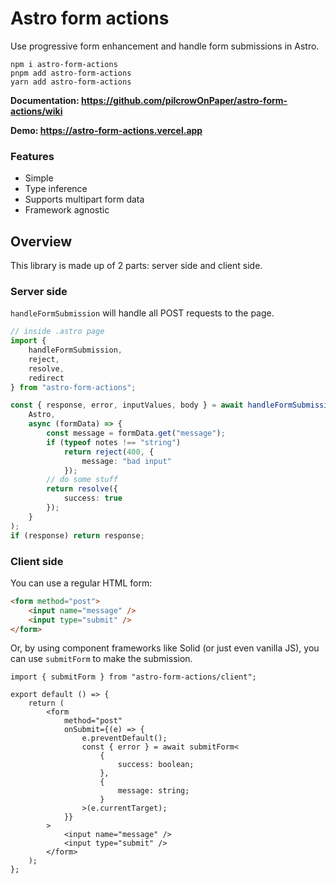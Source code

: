 # Astro form actions

Use progressive form enhancement and handle form submissions in Astro.

```
npm i astro-form-actions
pnpm add astro-form-actions
yarn add astro-form-actions
```

**Documentation: https://github.com/pilcrowOnPaper/astro-form-actions/wiki**

**Demo: https://astro-form-actions.vercel.app**

### Features

- Simple
- Type inference
- Supports multipart form data
- Framework agnostic

## Overview

This library is made up of 2 parts: server side and client side.

### Server side

`handleFormSubmission` will handle all POST requests to the page.

```ts
// inside .astro page
import {
	handleFormSubmission,
	reject,
	resolve,
	redirect
} from "astro-form-actions";

const { response, error, inputValues, body } = await handleFormSubmission(
	Astro,
	async (formData) => {
		const message = formData.get("message");
		if (typeof notes !== "string")
			return reject(400, {
				message: "bad input"
			});
		// do some stuff
		return resolve({
			success: true
		});
	}
);
if (response) return response;
```

### Client side

You can use a regular HTML form:

```html
<form method="post">
	<input name="message" />
	<input type="submit" />
</form>
```

Or, by using component frameworks like Solid (or just even vanilla JS), you can use `submitForm` to make the submission.

```tsx
import { submitForm } from "astro-form-actions/client";

export default () => {
	return (
		<form
			method="post"
			onSubmit={(e) => {
				e.preventDefault();
				const { error } = await submitForm<
					{
						success: boolean;
					},
					{
						message: string;
					}
				>(e.currentTarget);
			}}
		>
			<input name="message" />
			<input type="submit" />
		</form>
	);
};
```
